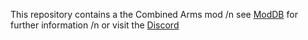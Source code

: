 This repository contains a the Combined Arms mod /n see [ModDB](https://www.moddb.com/mods/command-conquer-combined-arms) for further information /n or visit the [Discord](https://discord.gg/CxFYWEJ)
